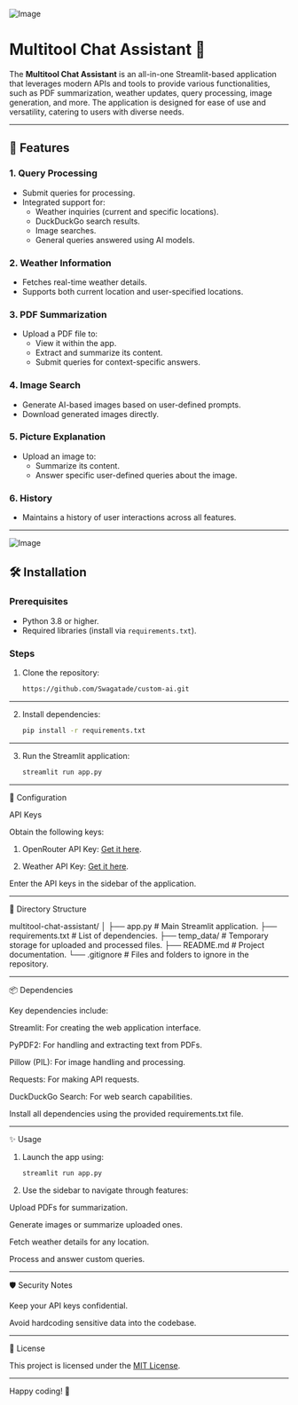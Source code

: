 ![Image](https://github.com/user-attachments/assets/83ce3945-9102-4c78-b87d-4ab35aec29e1)
# Multitool Chat Assistant 🌟

The **Multitool Chat Assistant** is an all-in-one Streamlit-based application that leverages modern APIs and tools to provide various functionalities, such as PDF summarization, weather updates, query processing, image generation, and more. The application is designed for ease of use and versatility, catering to users with diverse needs.

---

## 🚀 Features

### 1. **Query Processing**
- Submit queries for processing.
- Integrated support for:
  - Weather inquiries (current and specific locations).
  - DuckDuckGo search results.
  - Image searches.
  - General queries answered using AI models.

### 2. **Weather Information**
- Fetches real-time weather details.
- Supports both current location and user-specified locations.

### 3. **PDF Summarization**
- Upload a PDF file to:
  - View it within the app.
  - Extract and summarize its content.
  - Submit queries for context-specific answers.

### 4. **Image Search**
- Generate AI-based images based on user-defined prompts.
- Download generated images directly.

### 5. **Picture Explanation**
- Upload an image to:
  - Summarize its content.
  - Answer specific user-defined queries about the image.

### 6. **History**
- Maintains a history of user interactions across all features.

---
![Image](https://github.com/user-attachments/assets/bcf2e8f1-baed-4f32-90a9-a1a7dbc71343)
## 🛠️ Installation

### Prerequisites
- Python 3.8 or higher.
- Required libraries (install via `requirements.txt`).

### Steps
1. Clone the repository:
   ```bash
   https://github.com/Swagatade/custom-ai.git
---
2. Install dependencies:
   ```bash
   pip install -r requirements.txt
---
3. Run the Streamlit application:
    ```bash
    streamlit run app.py
---
🔑 Configuration

API Keys

Obtain the following keys:

1. OpenRouter API Key: [Get it here](https://openrouter.ai/settings/keys).


2. Weather API Key: [Get it here](https://www.tomorrow.io/weather-api/).


Enter the API keys in the sidebar of the application.

---

📂 Directory Structure

multitool-chat-assistant/
│
├── app.py                # Main Streamlit application.
├── requirements.txt      # List of dependencies.
├── temp_data/            # Temporary storage for uploaded and processed files.
├── README.md             # Project documentation.
└── .gitignore            # Files and folders to ignore in the repository.


---

📦 Dependencies

Key dependencies include:

Streamlit: For creating the web application interface.

PyPDF2: For handling and extracting text from PDFs.

Pillow (PIL): For image handling and processing.

Requests: For making API requests.

DuckDuckGo Search: For web search capabilities.


Install all dependencies using the provided requirements.txt file.


---

✨ Usage

1. Launch the app using:
    ```bash
   streamlit run app.py

2. Use the sidebar to navigate through features:

Upload PDFs for summarization.

Generate images or summarize uploaded ones.

Fetch weather details for any location.

Process and answer custom queries.





---

🛡️ Security Notes

Keep your API keys confidential.

Avoid hardcoding sensitive data into the codebase.



---

📜 License

This project is licensed under the [MIT License](https://github.com/Swagatade/custom-ai/blob/4a84a423f45a764c7bf2bd36a0c27a4dc017b866/LICENSE).


---

Happy coding! 🎉

